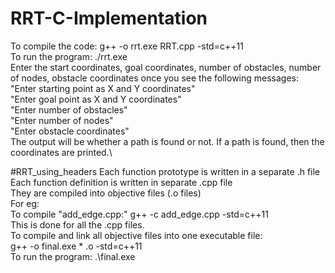 # RRT-C-Implementation
To compile the code: g++ -o rrt.exe RRT.cpp -std=c++11 \
To run the program: ./rrt.exe \
Enter the start coordinates, goal coordinates, number of obstacles, number of nodes, obstacle coordinates once you see the following messages:\
"Enter starting point as X and Y coordinates"\
"Enter goal point as X and Y coordinates"\
"Enter number of obstacles"\
"Enter number of nodes"\
"Enter obstacle coordinates"\
The output will be whether a path is found or not. If a path is found, then the coordinates are printed.\

#RRT_using_headers
Each function prototype is written in a separate .h file \
Each function definition is written in separate .cpp file \
They are compiled into objective files (.o files) \
For eg:\
To compile "add_edge.cpp:" g++ -c add_edge.cpp -std=c++11 \
This is done for all the .cpp files.\
To compile and link all objective files into one executable file:\
g++ -o final.exe * .o -std=c++11 \
To run the program: .\final.exe

